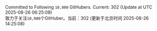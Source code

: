 Committed to Following `10,000` GitHubers. Current: <!-- FOLLOWING_COUNT -->302<!-- FOLLOWING_COUNT --> (Update at UTC <!-- LAST_UPDATED -->2025-08-26 06:25:08<!-- LAST_UPDATED -->)<br>
致力于关注`10,000`个GitHuber。当前：<!-- FOLLOWING_COUNT -->302<!-- FOLLOWING_COUNT --> (更新于北京时间 <!-- LAST_UPDATED_CST -->2025-08-26 14:25:08<!-- LAST_UPDATED_CST -->)
